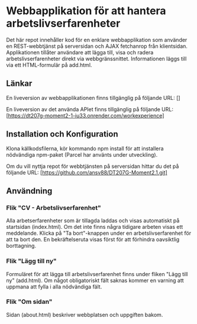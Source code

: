 # Webbapplikation för att hantera arbetslivserfarenheter
Det här repot innehåller kod för en enklare webbapplikation som använder en REST-webbtjänst på serversidan och AJAX fetchanrop från klientsidan. Applikationen tillåter användare att lägga till, visa och radera arbetslivserfarenheter direkt via webbgränssnittet. Informationen läggs till via ett HTML-formulär på add.html.

## Länkar
En liveversion av webbapplikationen finns tillgänglig på följande URL: []

En liveversion av det använda APIet finns tillgänglig på följande URL: [https://dt207g-moment2-1-iu33.onrender.com/workexperience]

## Installation och Konfiguration
Klona källkodsfilerna, kör kommando npm install för att installera nödvändiga npm-paket (Parcel har använts under utveckling).

Om du vill nyttja repot för webbtjänsten på serversidan hittar du det på följande URL: [https://github.com/ansv88/DT207G-Moment2.1.git]

## Användning
 ### Flik "CV - Arbetslivserfarenhet"
Alla arbetserfarenheter som är tillagda laddas och visas automatiskt på startsidan (index.html). Om det inte finns några tidigare arbeten visas ett meddelande. Klicka på "Ta bort"-knappen under en arbetslivserfarenhet för att ta bort den. En bekräftelseruta visas först för att förhindra oavsiktlig borttagning.

 ### Flik "Lägg till ny"
Formuläret för att lägga till arbetslivserfarenhet finns under fliken "Lägg till ny" (add.html). Om något obligatoriskt fält saknas kommer en varning att uppmana att fylla i alla nödvändiga fält.

 ### Flik "Om sidan"
Sidan (about.html) beskriver webbplatsen och uppgiften bakom.
